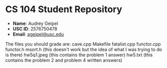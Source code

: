 # CS 104 Student Repository

- **Name**: Audrey Geipel
- **USC ID**: 2576750478
- **Email**: ageipel@usc.edu

The files you should grade are: 
cave.cpp
Makefile
fatalist.cpp
functor.cpp
functor.h
msort.h (this doesn't work but the idea of what I was trying to do is there)
hw5q1.jpeg (this contains the problem 1 answer)
hw5.txt (this contains the problem 2 and problem 4 written answers)